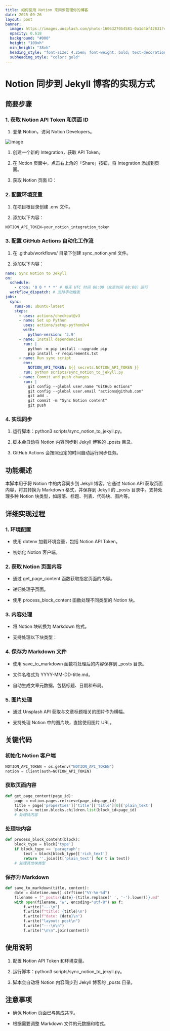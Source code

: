 ```yaml
---
title: 如何使用 Notion 来同步管理你的博客
date: 2025-09-26
layout: post
banner:
  image: https://images.unsplash.com/photo-1606327054581-0a1d4bf42831?crop=entropy&cs=tinysrgb&fit=max&fm=jpg&ixid=M3w2OTIwMzJ8MHwxfHJhbmRvbXx8fHx8fHx8fDE3NTg4OTA1Nzh8&ixlib=rb-4.1.0&q=80&w=1080
  opacity: 0.618
  background: "#000"
  height: "100vh"
  min_height: "38vh"
  heading_style: "font-size: 4.25em; font-weight: bold; text-decoration: underline"
  subheading_style: "color: gold"
---
```


# Notion 同步到 Jekyll 博客的实现方式

## 简要步骤

### 1. 获取 Notion API Token 和页面 ID

1. 登录 Notion，访问 Notion Developers。

![image](https://prod-files-secure.s3.us-west-2.amazonaws.com/a7a0cc5a-89b9-4cda-8686-1fba0ca52f40/d19c1afe-dea5-4312-9333-786b0ba83054/image.png?X-Amz-Algorithm=AWS4-HMAC-SHA256&X-Amz-Content-Sha256=UNSIGNED-PAYLOAD&X-Amz-Credential=ASIAZI2LB466W4NHRJOH%2F20250926%2Fus-west-2%2Fs3%2Faws4_request&X-Amz-Date=20250926T124257Z&X-Amz-Expires=3600&X-Amz-Security-Token=IQoJb3JpZ2luX2VjEAUaCXVzLXdlc3QtMiJGMEQCIHFq5WjOHRYBBY0koFdLACRhnMC4IxfxuWEGjtKMYowXAiA8N3EDz1AVSjA64F1ZtR8SO4JpXQoacuuL4oWqigU63SqIBAiO%2F%2F%2F%2F%2F%2F%2F%2F%2F%2F8BEAAaDDYzNzQyMzE4MzgwNSIMUd0Nik0tg1OV9Mw0KtwDzEzr5%2F25DgC1qQYsiLtlC3L4bt4hlfcFrlbVfU1yDlngrAKHifmbOx%2FxQ%2Bb672SLq9pRTzijnNjQGROaW%2B%2BHNXkLaIDbPuz4vzCvFveBFt816VyArfyF5W2Rn5m0%2F%2BCiwYSuQgXV8NbccajrPn%2Fk7uXBX3apvDnkYKb2rjFuAJazJJR%2B9HpWaDbD%2BV6eWcfDVrn8bHcWp5kElbz4OLSH9OU5gw208WgJhwqN5HQTnnlliaB%2Bu32Ow%2FUFx4OPRJFFR%2B%2BWzSGr%2Fqzhxe05XhG6R77PhPJkGoSDeI1BNr5PE88tcL%2B9LNTmrBuaRBVQj9cnqFvUXK1TGVSTDtwMf56yPEaQFu%2Fm%2BoO0uKnrohkG8hJnYTdbm2YQVuTQWsa%2BgBsZAAppCCqtRjLVW5IUrdrz8ohp9Ej%2BvgJ85ccH0pQCViSjsOIuAIR0YP7p%2FAgpG0C3xjoAhM0DSpiogBHZk4aoVN8h0JZ4WenJN7C8c3wENhopyrR1QYRNmBJNLWu%2FWauSzxFbqT2aEcD9%2FMoPvtzquyR97PBKEcD1eEAeGyjjVs%2Ff%2FPsVR4zSDi%2BCz1A%2FzYBVv%2B6gctQUmhqwY8079pJVgGEkMPRPUoWbjv5M%2FETWSKhVV%2BW0Jn5Mb1Fl7rEw5pPaxgY6pgE9sqh4sMWcrpRQTB8ARjPaqT6eVDDN8PIiWiexFFKIyhNARCvAEcTfpJ%2FR3LkL7c6jwiCo1pzSb2HYpYBF57ZGue8m1HI8%2FK2VcoFkkW8gareiPudp%2BRaKV7D2fQR2%2BvQ7O6xzsGPP4vPwWfWGrt6JzaQnCe%2BEfHvu7c3oGOzm7ievLUI8g1ppSqm90Kgi6sq5DOKelhneUx2LaYIwdVMNAkVYL6bk&X-Amz-Signature=771de3cca1400aac9893b4e82d7283507bbce83b5015802dcc7645aeb6988d3d&X-Amz-SignedHeaders=host&x-amz-checksum-mode=ENABLED&x-id=GetObject)

1. 创建一个新的 Integration，获取 API Token。

1. 在 Notion 页面中，点击右上角的「Share」按钮，将 Integration 添加到页面。

1. 获取 Notion 页面 ID：


### 2. 配置环境变量

1. 在项目根目录创建 .env 文件。

1. 添加以下内容：

```javascript
NOTION_API_TOKEN=your_notion_integration_token
```

### 3. 配置 GitHub Actions 自动化工作流

1. 在 .github/workflows/ 目录下创建 sync_notion.yml 文件。

1. 添加以下内容：

```yaml
name: Sync Notion to Jekyll
on:
  schedule:
    - cron: '0 0 * * *' # 每天 UTC 时间 00:00（北京时间 08:00）运行
  workflow_dispatch: # 支持手动触发
jobs:
  sync:
    runs-on: ubuntu-latest
    steps:
      - uses: actions/checkout@v3
      - name: Set up Python
        uses: actions/setup-python@v4
        with:
          python-version: '3.9'
      - name: Install dependencies
        run: |
          python -m pip install --upgrade pip
          pip install -r requirements.txt
      - name: Run sync script
        env:
          NOTION_API_TOKEN: ${{ secrets.NOTION_API_TOKEN }}
        run: python scripts/sync_notion_to_jekyll.py
      - name: Commit and push changes
        run: |
          git config --global user.name "GitHub Actions"
          git config --global user.email "actions@github.com"
          git add .
          git commit -m "Sync Notion content"
          git push
```

### 4. 实现同步

1. 运行脚本：python3 scripts/sync_notion_to_jekyll.py。

1. 脚本会自动将 Notion 内容同步到 Jekyll 博客的 _posts 目录。

1. GitHub Actions 会按照设定的时间自动运行同步任务。

## 功能概述

本脚本用于将 Notion 中的内容同步到 Jekyll 博客。它通过 Notion API 获取页面内容，将其转换为 Markdown 格式，并保存到 Jekyll 的 _posts 目录中。支持处理多种 Notion 块类型，如段落、标题、列表、代码块、图片等。

## 详细实现过程

### 1. 环境配置

- 使用 dotenv 加载环境变量，包括 Notion API Token。

- 初始化 Notion 客户端。

### 2. 获取 Notion 页面内容

- 通过 get_page_content 函数获取指定页面的内容。

- 递归处理子页面。

- 使用 process_block_content 函数处理不同类型的 Notion 块。

### 3. 内容处理

- 将 Notion 块转换为 Markdown 格式。

- 支持处理以下块类型：


### 4. 保存为 Markdown 文件

- 使用 save_to_markdown 函数将处理后的内容保存到 _posts 目录。

- 文件名格式为 YYYY-MM-DD-title.md。

- 自动生成文章元数据，包括标题、日期和布局。

### 5. 图片处理

- 通过 Unsplash API 获取与文章标题相关的图片作为横幅。

- 支持处理 Notion 中的图片块，直接使用图片 URL。

## 关键代码

### 初始化 Notion 客户端

```python
NOTION_API_TOKEN = os.getenv("NOTION_API_TOKEN")
notion = Client(auth=NOTION_API_TOKEN)
```

### 获取页面内容

```python
def get_page_content(page_id):
    page = notion.pages.retrieve(page_id=page_id)
    title = page['properties']['title']['title'][0]['plain_text']
    blocks = notion.blocks.children.list(block_id=page_id)
    # 处理块内容
```

### 处理块内容

```python
def process_block_content(block):
    block_type = block['type']
    if block_type == 'paragraph':
        text = block[block_type]['rich_text']
        return ''.join([t['plain_text'] for t in text])
    # 处理其他块类型
```

### 保存为 Markdown

```python
def save_to_markdown(title, content):
    date = datetime.now().strftime("%Y-%m-%d")
    filename = f"_posts/{date}-{title.replace(' ', '-').lower()}.md"
    with open(filename, "w", encoding="utf-8") as f:
        f.write("---\n")
        f.write(f"title: {title}\n")
        f.write(f"date: {date}\n")
        f.write("layout: post\n")
        f.write("---\n\n")
        f.write("\n\n".join(content))
```

## 使用说明

1. 配置 Notion API Token 和环境变量。

1. 运行脚本：python3 scripts/sync_notion_to_jekyll.py。

1. 脚本会自动将 Notion 内容同步到 Jekyll 博客的 _posts 目录。

## 注意事项

- 确保 Notion 页面已与集成共享。

- 根据需要调整 Markdown 文件的元数据和格式。